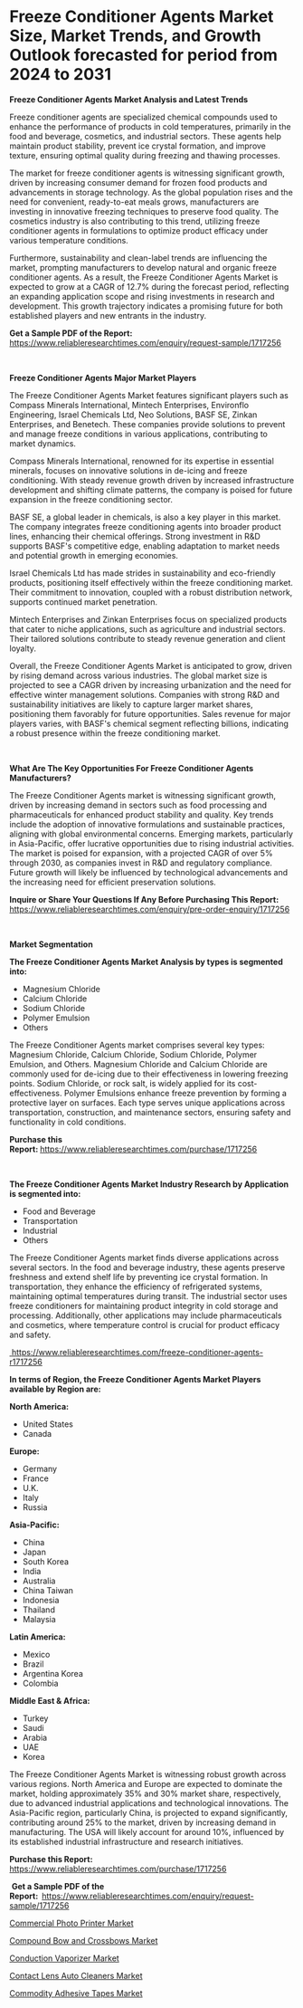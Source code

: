 <p><h1>Freeze Conditioner Agents Market Size, Market Trends, and Growth Outlook forecasted for period from 2024 to 2031</h1></p><p><strong>Freeze Conditioner Agents Market Analysis and Latest Trends</strong></p>
<p><p>Freeze conditioner agents are specialized chemical compounds used to enhance the performance of products in cold temperatures, primarily in the food and beverage, cosmetics, and industrial sectors. These agents help maintain product stability, prevent ice crystal formation, and improve texture, ensuring optimal quality during freezing and thawing processes.</p><p>The market for freeze conditioner agents is witnessing significant growth, driven by increasing consumer demand for frozen food products and advancements in storage technology. As the global population rises and the need for convenient, ready-to-eat meals grows, manufacturers are investing in innovative freezing techniques to preserve food quality. The cosmetics industry is also contributing to this trend, utilizing freeze conditioner agents in formulations to optimize product efficacy under various temperature conditions.</p><p>Furthermore, sustainability and clean-label trends are influencing the market, prompting manufacturers to develop natural and organic freeze conditioner agents. As a result, the Freeze Conditioner Agents Market is expected to grow at a CAGR of 12.7% during the forecast period, reflecting an expanding application scope and rising investments in research and development. This growth trajectory indicates a promising future for both established players and new entrants in the industry.</p></p>
<p><strong>Get a Sample PDF of the Report:&nbsp;</strong> <a href="https://www.reliableresearchtimes.com/enquiry/request-sample/1717256?utm_campaign=1425&utm_medium=2&utm_source=Github&utm_content=ia&utm_term=14102024&utm_id=freeze-conditioner-agents">https://www.reliableresearchtimes.com/enquiry/request-sample/1717256</a></p>
<p>&nbsp;</p>
<p><strong>Freeze Conditioner Agents Major Market Players</strong></p>
<p><p>The Freeze Conditioner Agents Market features significant players such as Compass Minerals International, Mintech Enterprises, Environflo Engineering, Israel Chemicals Ltd, Neo Solutions, BASF SE, Zinkan Enterprises, and Benetech. These companies provide solutions to prevent and manage freeze conditions in various applications, contributing to market dynamics.</p><p>Compass Minerals International, renowned for its expertise in essential minerals, focuses on innovative solutions in de-icing and freeze conditioning. With steady revenue growth driven by increased infrastructure development and shifting climate patterns, the company is poised for future expansion in the freeze conditioning sector.</p><p>BASF SE, a global leader in chemicals, is also a key player in this market. The company integrates freeze conditioning agents into broader product lines, enhancing their chemical offerings. Strong investment in R&D supports BASF's competitive edge, enabling adaptation to market needs and potential growth in emerging economies.</p><p>Israel Chemicals Ltd has made strides in sustainability and eco-friendly products, positioning itself effectively within the freeze conditioning market. Their commitment to innovation, coupled with a robust distribution network, supports continued market penetration.</p><p>Mintech Enterprises and Zinkan Enterprises focus on specialized products that cater to niche applications, such as agriculture and industrial sectors. Their tailored solutions contribute to steady revenue generation and client loyalty.</p><p>Overall, the Freeze Conditioner Agents Market is anticipated to grow, driven by rising demand across various industries. The global market size is projected to see a CAGR driven by increasing urbanization and the need for effective winter management solutions. Companies with strong R&D and sustainability initiatives are likely to capture larger market shares, positioning them favorably for future opportunities. Sales revenue for major players varies, with BASF's chemical segment reflecting billions, indicating a robust presence within the freeze conditioning market.</p></p>
<p>&nbsp;</p>
<p><strong>What Are The Key Opportunities For Freeze Conditioner Agents Manufacturers?</strong></p>
<p><p>The Freeze Conditioner Agents market is witnessing significant growth, driven by increasing demand in sectors such as food processing and pharmaceuticals for enhanced product stability and quality. Key trends include the adoption of innovative formulations and sustainable practices, aligning with global environmental concerns. Emerging markets, particularly in Asia-Pacific, offer lucrative opportunities due to rising industrial activities. The market is poised for expansion, with a projected CAGR of over 5% through 2030, as companies invest in R&D and regulatory compliance. Future growth will likely be influenced by technological advancements and the increasing need for efficient preservation solutions.</p></p>
<p><strong>Inquire or Share Your Questions If Any Before Purchasing This Report:</strong> <a href="https://www.reliableresearchtimes.com/enquiry/pre-order-enquiry/1717256?utm_campaign=1425&utm_medium=2&utm_source=Github&utm_content=ia&utm_term=14102024&utm_id=freeze-conditioner-agents">https://www.reliableresearchtimes.com/enquiry/pre-order-enquiry/1717256</a></p>
<p>&nbsp;</p>
<p><strong>Market Segmentation</strong></p>
<p><strong>The Freeze Conditioner Agents Market Analysis by types is segmented into:</strong></p>
<p><ul><li>Magnesium Chloride</li><li>Calcium Chloride</li><li>Sodium Chloride</li><li>Polymer Emulsion</li><li>Others</li></ul></p>
<p><p>The Freeze Conditioner Agents market comprises several key types: Magnesium Chloride, Calcium Chloride, Sodium Chloride, Polymer Emulsion, and Others. Magnesium Chloride and Calcium Chloride are commonly used for de-icing due to their effectiveness in lowering freezing points. Sodium Chloride, or rock salt, is widely applied for its cost-effectiveness. Polymer Emulsions enhance freeze prevention by forming a protective layer on surfaces. Each type serves unique applications across transportation, construction, and maintenance sectors, ensuring safety and functionality in cold conditions.</p></p>
<p><strong>Purchase this Report:&nbsp;</strong><a href="https://www.reliableresearchtimes.com/purchase/1717256?utm_campaign=1425&utm_medium=2&utm_source=Github&utm_content=ia&utm_term=14102024&utm_id=freeze-conditioner-agents">https://www.reliableresearchtimes.com/purchase/1717256</a></p>
<p>&nbsp;</p>
<p><strong>The Freeze Conditioner Agents Market Industry Research by Application is segmented into:</strong></p>
<p><ul><li>Food and Beverage</li><li>Transportation</li><li>Industrial</li><li>Others</li></ul></p>
<p><p>The Freeze Conditioner Agents market finds diverse applications across several sectors. In the food and beverage industry, these agents preserve freshness and extend shelf life by preventing ice crystal formation. In transportation, they enhance the efficiency of refrigerated systems, maintaining optimal temperatures during transit. The industrial sector uses freeze conditioners for maintaining product integrity in cold storage and processing. Additionally, other applications may include pharmaceuticals and cosmetics, where temperature control is crucial for product efficacy and safety.</p></p>
<p><a href="https://www.reliableresearchtimes.com/freeze-conditioner-agents-r1717256?utm_campaign=1425&utm_medium=2&utm_source=Github&utm_content=ia&utm_term=14102024&utm_id=freeze-conditioner-agents">&nbsp;https://www.reliableresearchtimes.com/freeze-conditioner-agents-r1717256</a></p>
<p><strong>In terms of Region, the Freeze Conditioner Agents Market Players available by Region are:</strong></p>
<p>
    <p> <strong> North America: </strong>
        <ul>
            <li>United States</li>
            <li>Canada</li>
        </ul>
        </p> 
    <p> <strong> Europe: </strong>
        <ul>
            <li>Germany</li>
            <li>France</li>
            <li>U.K.</li>
            <li>Italy</li>
            <li>Russia</li>
        </ul>
        </p> 
    <p> <strong> Asia-Pacific: </strong>
        <ul>
            <li>China</li>
            <li>Japan</li>
            <li>South Korea</li>
            <li>India</li>
            <li>Australia</li>
            <li>China Taiwan</li>
            <li>Indonesia</li>
            <li>Thailand</li>
            <li>Malaysia</li>
        </ul>
        </p> 
    <p> <strong> Latin America: </strong>
        <ul>
            <li>Mexico</li>
            <li>Brazil</li>
            <li>Argentina Korea</li>
            <li>Colombia</li>
        </ul>
        </p> 
    <p> <strong> Middle East & Africa: </strong>
        <ul>
            <li>Turkey</li>
            <li>Saudi</li>
            <li>Arabia</li>
            <li>UAE</li>
            <li>Korea</li>
        </ul>
    </p>
    </p>
<p><p>The Freeze Conditioner Agents Market is witnessing robust growth across various regions. North America and Europe are expected to dominate the market, holding approximately 35% and 30% market share, respectively, due to advanced industrial applications and technological innovations. The Asia-Pacific region, particularly China, is projected to expand significantly, contributing around 25% to the market, driven by increasing demand in manufacturing. The USA will likely account for around 10%, influenced by its established industrial infrastructure and research initiatives.</p></p>
<p><strong>Purchase this Report: </strong><a href="https://www.reliableresearchtimes.com/purchase/1717256?utm_campaign=1425&utm_medium=2&utm_source=Github&utm_content=ia&utm_term=14102024&utm_id=freeze-conditioner-agents">https://www.reliableresearchtimes.com/purchase/1717256</a></p>
<p>&nbsp;<strong>Get a Sample PDF of the Report:&nbsp;&nbsp;</strong><a href="https://www.reliableresearchtimes.com/enquiry/request-sample/1717256?utm_campaign=1425&utm_medium=2&utm_source=Github&utm_content=ia&utm_term=14102024&utm_id=freeze-conditioner-agents">https://www.reliableresearchtimes.com/enquiry/request-sample/1717256</a></p>
<p><strong></strong></p>
<p><p><a href="https://www.linkedin.com/pulse/pulse-commercial-photo-printer-rhythms-change-market-resonance-qy8vf?utm_campaign=1425&utm_medium=2&utm_source=Github&utm_content=ia&utm_term=14102024&utm_id=freeze-conditioner-agents">Commercial Photo Printer Market</a></p><p><a href="https://www.linkedin.com/pulse/compound-bow-crossbows-market-outlook-share-analysis-z0sie?utm_campaign=1425&utm_medium=2&utm_source=Github&utm_content=ia&utm_term=14102024&utm_id=freeze-conditioner-agents">Compound Bow and Crossbows Market</a></p><p><a href="https://www.linkedin.com/pulse/evolution-conduction-vaporizer-market-key-shifts-from-2024-ukgkf?utm_campaign=1425&utm_medium=2&utm_source=Github&utm_content=ia&utm_term=14102024&utm_id=freeze-conditioner-agents">Conduction Vaporizer Market</a></p><p><a href="https://www.linkedin.com/pulse/emerging-contact-lens-auto-cleaners-market-opportunities-analysis-ocv7f?utm_campaign=1425&utm_medium=2&utm_source=Github&utm_content=ia&utm_term=14102024&utm_id=freeze-conditioner-agents">Contact Lens Auto Cleaners Market</a></p><p><a href="https://www.linkedin.com/pulse/commodity-adhesive-tapes-market-size-growth-trends-statistics-enhvf?utm_campaign=1425&utm_medium=2&utm_source=Github&utm_content=ia&utm_term=14102024&utm_id=freeze-conditioner-agents">Commodity Adhesive Tapes Market</a></p></p>